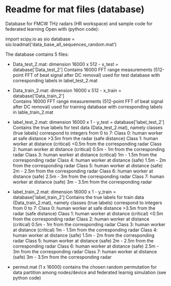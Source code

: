 # Readme for mat files (database)
Database for FMCW THz radars (HR workspace) and sample code for federated learning
Open with (python code):

import scipy.io as sio
database = sio.loadmat('data_base_all_sequences_random.mat')

The database contains 5 files:

- Data_test_2.mat: dimension 16000 x 512 - x_test = database['Data_test_2']
  Contains 16000 FFT range measurements (512-point FFT of beat signal after DC removal) used for test database with corresponding labels in   label_test_2.mat  

- Data_train_2.mat: dimension 16000 x 512 - x_train = database['Data_train_2']    
  Contains 16000 FFT range measurements (512-point FFT of beat signal after DC removal) used for training database with corresponding labels in   lable_train_2.mat

- label_test_2.mat: dimension 16000 x 1 -  y_test = database['label_test_2']
  Contains the true labels for test data (Data_test_2.mat), namely classes (true labels) correspond to integers from 0 to 7: 
  Class 0: human worker at safe distance >3.5m from the radar (safe distance)
  Class 1: human worker at distance (critical) <0.5m from the corresponding radar
  Class 2: human worker at distance (critical) 0.5m - 1m from the corresponding radar
  Class 3: human worker at distance (critical) 1m - 1.5m from the corresponding radar
  Class 4: human worker at distance (safe) 1.5m - 2m from the corresponding radar
  Class 5: human worker at distance (safe) 2m - 2.5m from the corresponding radar
  Class 6: human worker at distance (safe) 2.5m - 3m from the corresponding radar
  Class 7: human worker at distance (safe) 3m - 3.5m from the corresponding radar
  
- label_train_2.mat: dimension 16000 x 1 -  y_train = database['label_train_2']
  Contains the true labels for train data (Data_train_2.mat), namely classes (true labels) correspond to integers from 0 to 7: 
  Class 0: human worker at safe distance >3.5m from the radar (safe distance)
  Class 1: human worker at distance (critical) <0.5m from the corresponding radar
  Class 2: human worker at distance (critical) 0.5m - 1m from the corresponding radar
  Class 3: human worker at distance (critical) 1m - 1.5m from the corresponding radar
  Class 4: human worker at distance (safe) 1.5m - 2m from the corresponding radar
  Class 5: human worker at distance (safe) 2m - 2.5m from the corresponding radar
  Class 6: human worker at distance (safe) 2.5m - 3m from the corresponding radar
  Class 7: human worker at distance (safe) 3m - 3.5m from the corresponding radar  
  
- permut.mat (1 x 16000)
  contains the chosen random permutation for data partition among nodes/device and federated learnig simulation (see python code)
